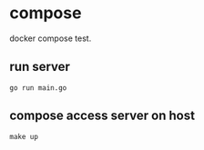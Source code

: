 # compose

docker compose test.

## run server

`go run main.go`

## compose access server on host

`make up`
